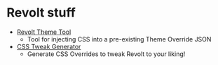 # Revolt stuff

- [Revolt Theme Tool](revolt-theme-tool.html)
  - Tool for injecting CSS into a pre-existing Theme Override JSON
- [CSS Tweak Generator](revolt-css-tweaks.html)
  - Generate CSS Overrides to tweak Revolt to your liking!